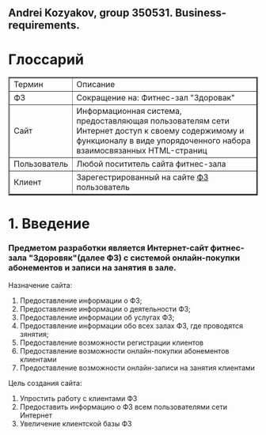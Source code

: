 
## Andrei Kozyakov, group 350531. Business-requirements.

[fzLinkLink]: #fzLink

# Глоссарий
<table border = "2px">
    <tr>
        <td>Термин</td>
        <td>Описание</td>
    </tr>
    <tr>
        <td name="fzLink">ФЗ</td>
        <td>Сокращение на: Фитнес-зал "Здоровак"</td>
    </tr>
    <tr>
        <td>Сайт</td>
        <td>Информационная система, предоставляющая пользователям сети Интернет доступ к своему содержимому и функционалу в виде упорядоченного набора взаимосвязанных HTML-страниц</td>
    </tr>
    <tr>
        <td>Пользователь</td>
        <td>Любой посититель сайта фитнес-зала</td>
    </tr>
    <tr>
        <td>Клиент</td>
        <td>Зарегестрированный на сайте <a href="#fzLink">ФЗ</a> пользователь</td>
    </tr>
</table>

# 1. Введение
### Предметом разработки является Интернет-сайт фитнес-зала "Здоровяк"(далее ФЗ) с системой онлайн-покупки абонементов и записи на занятия в зале.
Назначение сайта:
1. Предоставление информации о ФЗ;
2. Предоставление информации о деятельности ФЗ;
3. Предоставление информации об услугах ФЗ;
4. Предоставление информации обо всех залах ФЗ, где проводятся зянятия;
5. Предоставление возможности регистрации клиентов
6. Предоставление возможности онлайн-покупки абонементов клиентами
7. Предоставление возможности онлайн-записи на занятия клиентами

Цель создания сайта:
1. Упростить работу с клиентами ФЗ
2. Предоставить информацию о ФЗ всем пользователями сети Интернет
3. Увеличение клиентской базы ФЗ
